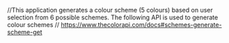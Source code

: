 //This application generates a colour scheme (5 colours) based on user selection from 6 possible schemes. The following API is used to generate colour schemes
// https://www.thecolorapi.com/docs#schemes-generate-scheme-get
